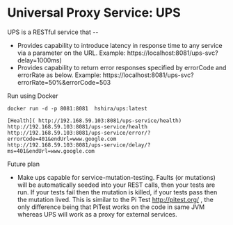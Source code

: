 Universal Proxy Service: UPS
===

UPS is a RESTful service that --

* Provides capability to introduce latency in response time to any service via a parameter on the URL. Example:  https://localhost:8081/ups-svc?delay=1000ms)
* Provides capability to return error responses specified by errorCode and errorRate as below.  Example:  https://localhost:8081/ups-svc?errorRate=50%&errorCode=503

Run using Docker

```
docker run -d -p 8081:8081  hshira/ups:latest

[Health]( http://192.168.59.103:8081/ups-service/health)  http://192.168.59.103:8081/ups-service/health
http://192.168.59.103:8081/ups-service/error/?errorCode=401&endUrl=www.google.com
http://192.168.59.103:8081/ups-service/delay/?ms=401&endUrl=www.google.com

```

Future plan
* Make ups capable for service-mutation-testing. Faults (or mutations) will be automatically seeded into your REST calls, then your tests are run. If your tests fail then the mutation is killed, if your tests pass then the mutation lived. This is similar to the Pi Test http://pitest.org/ , the only difference being that PiTest works on the code in same JVM whereas UPS will work as a proxy for external services.


